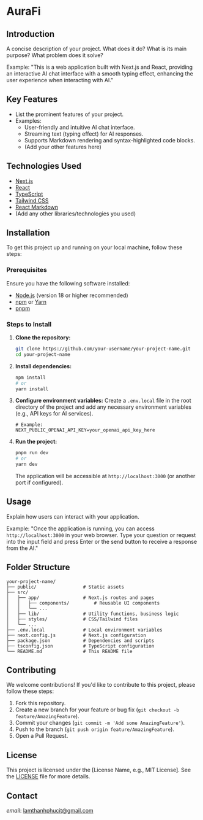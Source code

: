 # AuraFi
## Introduction

A concise description of your project. What does it do? What is its main purpose? What problem does it solve?

Example: "This is a web application built with Next.js and React, providing an interactive AI chat interface with a smooth typing effect, enhancing the user experience when interacting with AI."

## Key Features

*   List the prominent features of your project.
*   Examples:
    *   User-friendly and intuitive AI chat interface.
    *   Streaming text (typing effect) for AI responses.
    *   Supports Markdown rendering and syntax-highlighted code blocks.
    *   (Add your other features here)

## Technologies Used

*   [Next.js](https://nextjs.org/)
*   [React](https://react.dev/)
*   [TypeScript](https://www.typescriptlang.org/)
*   [Tailwind CSS](https://tailwindcss.com/)
*   [React Markdown](https://github.com/remarkjs/react-markdown)
*   (Add any other libraries/technologies you used)

## Installation

To get this project up and running on your local machine, follow these steps:

### Prerequisites

Ensure you have the following software installed:

*   [Node.js](https://nodejs.org/en/) (version 18 or higher recommended)
*   [npm](https://www.npmjs.com/) or [Yarn](https://yarnpkg.com/)
*   [pnpm](https://pnpm.io/)
### Steps to Install

1.  **Clone the repository:**
    ```bash
    git clone https://github.com/your-username/your-project-name.git
    cd your-project-name
    ```

2.  **Install dependencies:**
    ```bash
    npm install
    # or
    yarn install
    ```

3.  **Configure environment variables:**
    Create a `.env.local` file in the root directory of the project and add any necessary environment variables (e.g., API keys for AI services).
    ```
    # Example:
    NEXT_PUBLIC_OPENAI_API_KEY=your_openai_api_key_here
    ```

4.  **Run the project:**
    ```bash
    pnpm run dev
    # or
    yarn dev
    ```
    The application will be accessible at `http://localhost:3000` (or another port if configured).

## Usage

Explain how users can interact with your application.

Example: "Once the application is running, you can access `http://localhost:3000` in your web browser. Type your question or request into the input field and press Enter or the send button to receive a response from the AI."

## Folder Structure

```
your-project-name/
├── public/                 # Static assets
├── src/
│   ├── app/                # Next.js routes and pages
│   │   ├── components/         # Reusable UI components
│   │   └── ...
│   ├── lib/                # Utility functions, business logic
│   ├── styles/             # CSS/Tailwind files
│   └── ...
├── .env.local              # Local environment variables
├── next.config.js          # Next.js configuration
├── package.json            # Dependencies and scripts
├── tsconfig.json           # TypeScript configuration
└── README.md               # This README file
```

## Contributing

We welcome contributions! If you'd like to contribute to this project, please follow these steps:

1.  Fork this repository.
2.  Create a new branch for your feature or bug fix (`git checkout -b feature/AmazingFeature`).
3.  Commit your changes (`git commit -m 'Add some AmazingFeature'`).
4.  Push to the branch (`git push origin feature/AmazingFeature`).
5.  Open a Pull Request.

## License

This project is licensed under the [License Name, e.g., MIT License]. See the [LICENSE](LICENSE) file for more details.

## Contact
*email*: [lamthanhphucit@gmail.com](mailto:lamthanhphucit@gmail.com)
